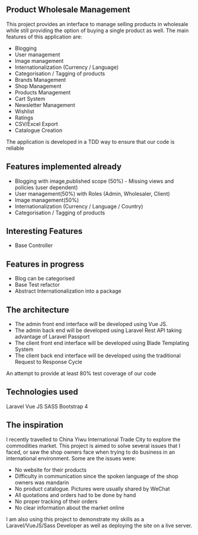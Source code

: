 ## Product Wholesale Management 

This project provides an interface to manage selling products in wholesale while still providing the option of buying a single product as well. The main features of this application are:

- Blogging
- User management
- Image management
- Internationalization (Currency / Language)
- Categorisation / Tagging of products
- Brands Management
- Shop Management
- Products Management
- Cart System
- Newsletter Management
- Wishlist 
- Ratings
- CSV/Excel Export
- Catalogue Creation

The application is developed in a TDD way to ensure that our code is reliable

## Features implemented already
- Blogging with image,published scope (50%) - Missing views and policies (user dependent)
- User management(50%)  with Roles (Admin, Wholesaler, Client) 
- Image management(50%) 
- Internationalization (Currency / Language / Country)
- Categorisation / Tagging of products

## Interesting Features
- Base Controller

## Features in progress
- Blog can be categorised
- Base Test refactor
- Abstract Internationalization into a package

## The architecture
- The admin front end interface will be developed using Vue JS.
- The admin back end will be developed using Laravel Rest API taking advantage of Laravel Passport
- The client front end interface will be developed using Blade Templating System
- The client back end interface will be developed using the traditional Request to Response Cycle

An attempt to provide at least 80%  test coverage of our code

## Technologies used
Laravel
Vue JS
SASS
Bootstrap 4

## The inspiration
I recently travelled to China Yiwu International Trade City to explore the commodities market. This project is aimed to solve several issues that I faced, or saw the shop owners face when trying to do business in an international environment. Some are the issues were:
- No website for their products
- Difficulty in communication since the spoken language of the shop owners was mandarin
- No product catalogue. Pictures were usually shared by WeChat
- All quotations and orders had to be done by hand
- No proper tracking of their orders
- No clear information about the market online

I am also using this project to demonstrate my skills as a Laravel/VueJS/Sass Developer as well as deploying the site on a live server.
